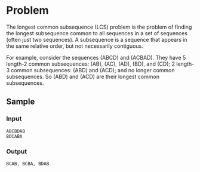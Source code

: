 # Problem
The longest common subsequence (LCS) problem is the problem of finding the longest subsequence common to all sequences in a set of sequences (often just two sequences). A subsequence is a sequence that appears in the same relative order, but not necessarily contiguous.

For example, consider the sequences (ABCD) and (ACBAD). They have 5 length-2 common subsequences: (AB), (AC), (AD), (BD), and (CD); 2 length-3 common subsequences: (ABD) and (ACD); and no longer common subsequences. So (ABD) and (ACD) are their longest common subsequences.

## Sample
### Input
```
ABCBDAB
BDCABA
```

### Output
```
BCAB, BCBA, BDAB
```